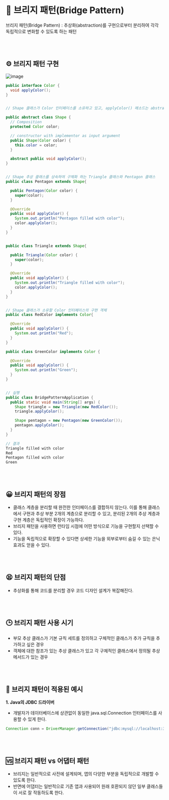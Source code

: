 # 🌉 브리지 패턴(Bridge Pattern)
브리지 패턴(Bridge Pattern) : 추상화(abstraction)를 구현으로부터 분리하여 각각 독립적으로 변화할 수 있도록 하는 패턴

<br>
<br>

## ⚙ 브리지 패턴 구현
![image](https://github.com/Woori-FISA-CS-Study/CS-Study/assets/65431814/537faed9-63d0-47c3-8619-37468b611420)
```java
public interface Color {
  void applyColor();
}


// Shape 클래스가 Color 인터페이스를 소유하고 있고, applyColor() 메소드는 abstract로 선언하여 하위 클래스에게 구현을 위임

public abstract class Shape {
  // Composition
  protected Color color;

  // constructor with implementor as input argument
  public Shape(Color color) {
    this.color = color;
  }

  abstract public void applyColor();
}


// Shape 추상 클래스를 상속하여 구체화 하는 Triangle 클래스와 Pentagon 클래스
public class Pentagon extends Shape{

  public Pentagon(Color color) {
    super(color);
  }

  @Override
  public void applyColor() {
    System.out.println("Pentagon filled with color");
    color.applyColor();
  }
}


public class Triangle extends Shape{

  public Triangle(Color color) {
    super(color);
  }

  @Override
  public void applyColor() {
    System.out.println("Triangle filled with color");
    color.applyColor();
  }
}


// Shape 클래스가 소유할 Color 인터페이스의 구현 객체
public class RedColor implements Color{

  @Override
  public void applyColor() {
    System.out.println("Red");
  }
}

public class GreenColor implements Color {

  @Override
  public void applyColor() {
    System.out.println("Green");
  }
}


// 실행
public class BridgePatternApplication {
  public static void main(String[] args) {
    Shape triangle = new Triangle(new RedColor());
    triangle.applyColor();

    Shape pentagon = new Pentagon(new GreenColor());
    pentagon.applyColor();
  }
}

// 결과
Triangle filled with color
Red
Pentagon filled with color
Green
```

<br>
<br>

## 😀 브리지 패턴의 장점

- 클래스 계층을 분리할 때 완전한 인터페이스를 결합하지 않는다. 이를 통해 클래스에서 구현과 추상 부분 2개의 계층으로 분리할 수 있고, 분리된 2개의 추상 계층과 구현 계층은 독립적인 확장이 가능하다.
- 브리지 패턴을 사용하면 런타임 시점에 어떤 방식으로 기능을 구현할지 선택할 수 있다.
- 기능을 독립적으로 확장할 수 있다면 상세한 기능을 외부로부터 숨길 수 있는 은닉 효과도 얻을 수 있다.

<br>
<br>

## 😫 브리지 패턴의 단점

- 추상화를 통해 코드를 분리할 경우 코드 디자인 설계가 복잡해진다.

<br>
<br>

## 🕒 브리지 패턴 사용 시기
- 부모 추상 클래스가 기본 규칙 세트를 정의하고 구체적인 클래스가 추가 규칙을 추가하고 싶은 경우
- 객체에 대한 참조가 있는 추상 클래스가 있고 각 구체적인 클래스에서 정의될 추상 메서드가 있는 경우

<br>
<br>

## 🎯 브리지 패턴이 적용된 예시
<b>1. Java의 JDBC 드라이버 </b>

- 개발자가 데이터베이스에 상관없이 동일한 java.sql.Connection 인터페이스를 사용할 수 있게 한다.

```java
Connection conn = DriverManager.getConnection("jdbc:mysql://localhost:3306/mydb", "user", "password");

```

<br>
<br>

## 🆚 브리지 패턴 vs 어댑터 패턴
- 브리지는 일반적으로 사전에 설계되며, 앱의 다양한 부분을 독립적으로 개발할 수 있도록 한다.
- 반면에 어댑터는 일반적으로 기존 앱과 사용되어 원래 호환되지 않던 일부 클래스들이 서로 잘 작동하도록 한다.